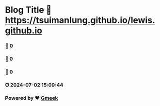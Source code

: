 # Blog Title :link: https://tsuimanlung.github.io/lewis.github.io 
### :page_facing_up: [0](https://tsuimanlung.github.io/lewis.github.io/tag.html) 
### :speech_balloon: 0 
### :hibiscus: 0 
### :alarm_clock: 2024-07-02 15:09:44 
### Powered by :heart: [Gmeek](https://github.com/Meekdai/Gmeek)
